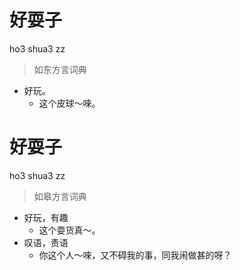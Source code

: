 # 好耍子
ho3 shua3 zz
> 如东方言词典
- 好玩。
  - 这个皮球～唻。

# 好耍子
ho3 shua3 zz
> 如皋方言词典
- 好玩，有趣
  - 这个耍货真～。
- 叹语，责语
  - 你这个人～唻，又不碍我的事，同我闹做甚的呀？
